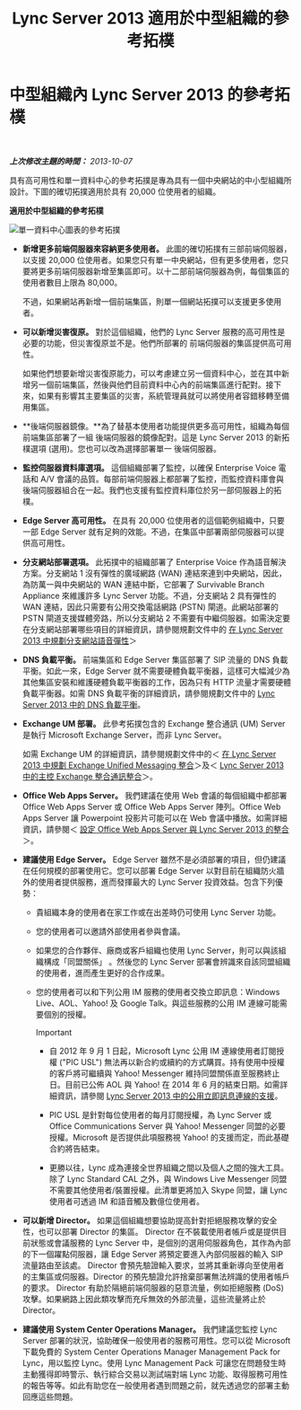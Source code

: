 ﻿---
title: Lync Server 2013 適用於中型組織的參考拓樸
TOCTitle: 適用於中型組織的參考拓樸
ms:assetid: 446b0914-2198-445e-ab6e-94802acebd5c
ms:mtpsurl: https://technet.microsoft.com/zh-tw/library/Gg425939(v=OCS.15)
ms:contentKeyID: 49290760
ms.date: 08/10/2015
mtps_version: v=OCS.15
ms.translationtype: HT
---

# 中型組織內 Lync Server 2013 的參考拓樸

 

_**上次修改主題的時間：** 2013-10-07_

具有高可用性和單一資料中心的參考拓撲是專為具有一個中央網站的中小型組織所設計。下圖的確切拓撲適用於具有 20,000 位使用者的組織。

**適用於中型組織的參考拓樸**

![單一資料中心圖表的參考拓撲](images/Gg425939.12b574fd-0b14-4563-a88c-3c8b0809bb90(OCS.15).jpg "單一資料中心圖表的參考拓撲")

  - **新增更多前端伺服器來容納更多使用者。** 此圖的確切拓撲有三部前端伺服器，以支援 20,000 位使用者。如果您只有單一中央網站，但有更多使用者，您只要將更多前端伺服器新增至集區即可。以十二部前端伺服器為例，每個集區的使用者數目上限為 80,000。
    
    不過，如果網站再新增一個前端集區，則單一個網站拓撲可以支援更多使用者。

  - **可以新增災害復原。** 對於這個組織，他們的 Lync Server 服務的高可用性是必要的功能，但災害復原並不是。他們所部署的 前端伺服器的集區提供高可用性。
    
    如果他們想要新增災害復原能力，可以考慮建立另一個資料中心，並在其中新增另一個前端集區，然後與他們目前資料中心內的前端集區進行配對。接下來，如果有影響其主要集區的災害，系統管理員就可以將使用者容錯移轉至備用集區。

  - **後端伺服器鏡像。**為了替基本使用者功能提供更多高可用性，組織為每個 前端集區部署了一組 後端伺服器的鏡像配對。這是 Lync Server 2013 的新拓樸選項 (選用)。您也可以改為選擇部署單一 後端伺服器。

  - **監控伺服器資料庫選項。** 這個組織部署了監控，以確保 Enterprise Voice 電話和 A/V 會議的品質。每部前端伺服器上都部署了監控，而監控資料庫會與後端伺服器組合在一起。我們也支援有監控資料庫位於另一部伺服器上的拓樸。

  - **Edge Server 高可用性。** 在具有 20,000 位使用者的這個範例組織中，只要一部 Edge Server 就有足夠的效能。不過，在集區中部署兩部伺服器可以提供高可用性。

  - **分支網站部署選項。** 此拓撲中的組織部署了 Enterprise Voice 作為語音解決方案。分支網站 1 沒有彈性的廣域網路 (WAN) 連結來連到中央網站，因此，為防萬一與中央網站的 WAN 連結中斷，它部署了 Survivable Branch Appliance 來維護許多 Lync Server 功能。不過，分支網站 2 具有彈性的 WAN 連結，因此只需要有公用交換電話網路 (PSTN) 閘道。此網站部署的 PSTN 閘道支援媒體旁路，所以分支網站 2 不需要有中繼伺服器。如需決定要在分支網站部署哪些項目的詳細資訊，請參閱規劃文件中的 [在 Lync Server 2013 中規劃分支網站語音彈性](lync-server-2013-planning-for-branch-site-voice-resiliency.md)＞

  - **DNS 負載平衡。** 前端集區和 Edge Server 集區部署了 SIP 流量的 DNS 負載平衡。如此一來，Edge Server 就不需要硬體負載平衡器，這樣可大幅減少為其他集區安裝和維護硬體負載平衡器的工作，因為只有 HTTP 流量才需要硬體負載平衡器。如需 DNS 負載平衡的詳細資訊，請參閱規劃文件中的 [Lync Server 2013 中的 DNS 負載平衡](lync-server-2013-dns-load-balancing.md)。

  - **Exchange UM 部署。** 此參考拓撲包含的 Exchange 整合通訊 (UM) Server 是執行 Microsoft Exchange Server，而非 Lync Server。
    
    如需 Exchange UM 的詳細資訊，請參閱規劃文件中的＜ [在 Lync Server 2013 中規劃 Exchange Unified Messaging 整合](lync-server-2013-planning-for-exchange-unified-messaging-integration.md)＞及＜ [Lync Server 2013 中的主控 Exchange 整合通訊整合](lync-server-2013-hosted-exchange-unified-messaging-integration.md)＞。

  - **Office Web Apps Server。** 我們建議在使用 Web 會議的每個組織中都部署 Office Web Apps Server 或 Office Web Apps Server 陣列。Office Web Apps Server 讓 Powerpoint 投影片可能可以在 Web 會議中播放。如需詳細資訊，請參閱＜ [設定 Office Web Apps Server 與 Lync Server 2013 的整合](lync-server-2013-enabling-office-web-apps-server-and-lync-server-2013.md)＞。

  - **建議使用 Edge Server。** Edge Server 雖然不是必須部署的項目，但仍建議在任何規模的部署使用它。您可以部署 Edge Server 以對目前在組織防火牆外的使用者提供服務，進而發揮最大的 Lync Server 投資效益。包含下列優勢：
    
      - 貴組織本身的使用者在家工作或在出差時仍可使用 Lync Server 功能。
    
      - 您的使用者可以邀請外部使用者參與會議。
    
      - 如果您的合作夥伴、廠商或客戶組織也使用 Lync Server，則可以與該組織構成「同盟關係」 。然後您的 Lync Server 部署會辨識來自該同盟組織的使用者，進而產生更好的合作成果。
    
      - 您的使用者可以和下列公用 IM 服務的使用者交換立即訊息：Windows Live、AOL、Yahoo\! 及 Google Talk。與這些服務的公用 IM 連線可能需要個別的授權。
        
        > [!IMPORTANT]  
		> <ul>
        > <li><p>自 2012 年 9 月 1 日起，Microsoft Lync 公用 IM 連線使用者訂閱授權 (&quot;PIC USL&quot;) 無法再以新合約或續約的方式購買。持有使用中授權的客戶將可繼續與 Yahoo! Messenger 維持同盟關係直至服務終止日。目前已公佈 AOL 與 Yahoo! 在 2014 年 6 月的結束日期。如需詳細資訊，請參閱 <a href="lync-server-2013-support-for-public-instant-messenger-connectivity.md">Lync Server 2013 中的公用立即訊息連線的支援</a>。</p></li>
        > <li><p>PIC USL 是針對每位使用者的每月訂閱授權，為 Lync Server 或 Office Communications Server 與 Yahoo! Messenger 同盟的必要授權。Microsoft 是否提供此項服務視 Yahoo! 的支援而定，而此基礎合約將告結束。</p></li>
        > <li><p>更勝以往，Lync 成為連接全世界組織之間以及個人之間的強大工具。除了 Lync Standard CAL 之外，與 Windows Live Messenger 同盟不需要其他使用者/裝置授權。此清單更將加入 Skype 同盟，讓 Lync 使用者可透過 IM 和語音觸及數億位使用者。</p></li>
        > </ul>

  - **可以新增 Director。** 如果這個組織想要協助提高針對拒絕服務攻擊的安全性，也可以部署 Director 的集區。 Director 在不裝載使用者帳戶或是提供目前狀態或會議服務的 Lync Server 中，是個別的選用伺服器角色，其作為內部的下一個躍點伺服器，讓 Edge Server 將預定要進入內部伺服器的輸入 SIP 流量路由至該處。 Director 會預先驗證輸入要求，並將其重新導向至使用者的主集區或伺服器。Director 的預先驗證允許捨棄部署無法辨識的使用者帳戶的要求。 Director 有助於隔絕前端伺服器的惡意流量，例如拒絕服務 (DoS) 攻擊。如果網路上因此類攻擊而充斥無效的外部流量，這些流量將止於 Director。

  - **建議使用 System Center Operations Manager。** 我們建議您監控 Lync Server 部署的狀況，協助確保一般使用者的服務可用性。您可以從 Microsoft 下載免費的 System Center Operations Manager Management Pack for Lync，用以監控 Lync。使用 Lync Management Pack 可讓您在問題發生時主動獲得即時警示、執行綜合交易以測試端對端 Lync 功能、取得服務可用性的報告等等。如此有助您在一般使用者遇到問題之前，就先透過您的部署主動回應這些問題。

